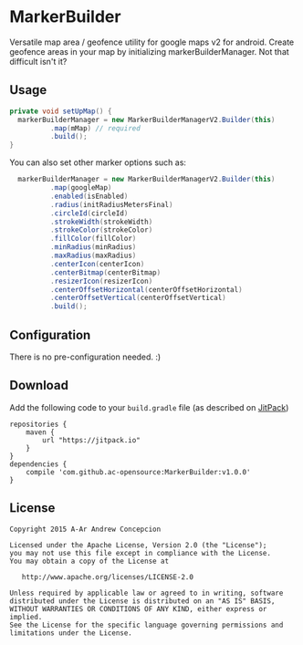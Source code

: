 # MarkerBuilder
Versatile map area / geofence utility for google maps v2 for android.
Create geofence areas in your map by initializing markerBuilderManager.
Not that difficult isn't it?

Usage
------
```java
private void setUpMap() {
  markerBuilderManager = new MarkerBuilderManagerV2.Builder(this)
          .map(mMap) // required
          .build();
}
```

You can also set other marker options such as:
```java
  markerBuilderManager = new MarkerBuilderManagerV2.Builder(this)
          .map(googleMap)
          .enabled(isEnabled)
          .radius(initRadiusMetersFinal)
          .circleId(circleId)
          .strokeWidth(strokeWidth)
          .strokeColor(strokeColor)
          .fillColor(fillColor)
          .minRadius(minRadius)
          .maxRadius(maxRadius)
          .centerIcon(centerIcon)
          .centerBitmap(centerBitmap)
          .resizerIcon(resizerIcon)
          .centerOffsetHorizontal(centerOffsetHorizontal)
          .centerOffsetVertical(centerOffsetVertical)
          .build();
```

Configuration
------
There is no pre-configuration needed. :)

Download
------
Add the following code to your `build.gradle` file (as described on [JitPack])
```
repositories {
    maven {
        url "https://jitpack.io"
    }
}
dependencies {
    compile 'com.github.ac-opensource:MarkerBuilder:v1.0.0'
}
```

License
-------

    Copyright 2015 A-Ar Andrew Concepcion

    Licensed under the Apache License, Version 2.0 (the "License");
    you may not use this file except in compliance with the License.
    You may obtain a copy of the License at

       http://www.apache.org/licenses/LICENSE-2.0

    Unless required by applicable law or agreed to in writing, software
    distributed under the License is distributed on an "AS IS" BASIS,
    WITHOUT WARRANTIES OR CONDITIONS OF ANY KIND, either express or implied.
    See the License for the specific language governing permissions and
    limitations under the License.
    
[JitPack]:https://jitpack.io/#ac-opensource/MarkerBuilder/v1.0.0
